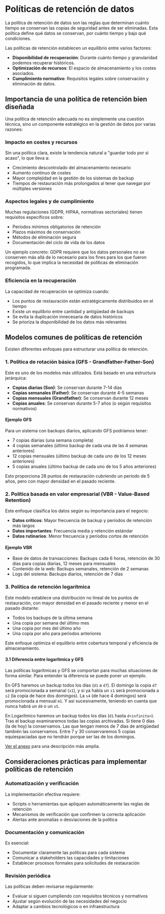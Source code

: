 # Políticas de retención de datos

La política de retención de datos son las reglas que determinan cuánto tiempo se conservan las copias de seguridad antes de ser eliminadas. Esta política define qué datos se conservan, por cuánto tiempo y bajo qué condiciones.

Las políticas de retención establecen un equilibrio entre varios factores:

-   **Disponibilidad de recuperación**: Durante cuánto tiempo y granularidad podemos recuperar históricos.
-   **Optimización de recursos**: El espacio de almacenamiento y los costes asociados.
-   **Cumplimiento normativo**: Requisitos legales sobre conservación y eliminación de datos.

## Importancia de una política de retención bien diseñada

Una política de retención adecuada no es simplemente una cuestión técnica, sino un componente estratégico en la gestión de datos por varias razones:

### Impacto en costes y recursos

Sin una política clara, existe la tendencia natural a "guardar todo por si acaso", lo que lleva a:

-   Crecimiento descontrolado del almacenamiento necesario
-   Aumento continuo de costes
-   Mayor complejidad en la gestión de los sistemas de backup
-   Tiempos de restauración más prolongados al tener que navegar por múltiples versiones

### Aspectos legales y de cumplimiento

Muchas regulaciones (GDPR, HIPAA, normativas sectoriales) tienen requisitos específicos sobre:

-   Períodos mínimos obligatorios de retención
-   Plazos máximos de conservación
-   Métodos de eliminación segura
-   Documentación del ciclo de vida de los datos

Un ejemplo concreto: GDPR requiere que los datos personales no se conserven más allá de lo necesario para los fines para los que fueron recogidos, lo que implica la necesidad de políticas de eliminación programada.

### Eficiencia en la recuperación

La capacidad de recuperación se optimiza cuando:

-   Los puntos de restauración están estratégicamente distribuidos en el tiempo
-   Existe un equilibrio entre cantidad y antigüedad de backups
-   Se evita la duplicación innecesaria de datos históricos
-   Se prioriza la disponibilidad de los datos más relevantes

## Modelos comunes de políticas de retención

Existen diferentes enfoques para estructurar una política de retención.

### 1. Política de rotación básica (GFS - Grandfather-Father-Son)

Este es uno de los modelos más utilizados. Está basado en una estructura jerárquica:

-   **Copias diarias (Son)**: Se conservan durante 7-14 días
-   **Copias semanales (Father)**: Se conservan durante 4-5 semanas
-   **Copias mensuales (Grandfather)**: Se conservan durante 12 meses
-   **Copias anuales**: Se conservan durante 5-7 años (o según requisitos normativos)

#### Ejemplo GFS

Para un sistema con backups diarios, aplicando GFS podríamos tener:

-   7 copias diarias (una semana completa)
-   4 copias semanales (último backup de cada una de las 4 semanas anteriores)
-   12 copias mensuales (último backup de cada uno de los 12 meses anteriores)
-   5 copias anuales (último backup de cada uno de los 5 años anteriores)

Esto proporciona 28 puntos de restauración cubriendo un período de 5 años, pero con mayor densidad en el pasado reciente.

### 2. Política basada en valor empresarial (VBR - Value-Based Retention)

Este enfoque clasifica los datos según su importancia para el negocio:

-   **Datos críticos**: Mayor frecuencia de backup y períodos de retención más largos
-   **Datos importantes**: Frecuencia media y retención estándar
-   **Datos rutinarios**: Menor frecuencia y períodos cortos de retención

#### Ejemplo VBR

-   Base de datos de transacciones: Backups cada 6 horas, retención de 30 días para copias diarias, 12 meses para mensuales
-   Contenido de la web: Backups semanales, retención de 2 semanas
-   Logs del sistema: Backups diarios, retención de 7 días

### 3. Política de retención logarítmica

Este modelo establece una distribución no lineal de los puntos de restauración, con mayor densidad en el pasado reciente y menor en el pasado distante:

-   Todos los backups de la última semana
-   Una copia por semana del último mes
-   Una copia por mes del último año
-   Una copia por año para períodos anteriores

Este enfoque optimiza el equilibrio entre cobertura temporal y eficiencia de almacenamiento.

#### 3.1 Diferencia entre logarítmica y GFS

Las políticas logarítmicas y GFS se comportan para muchas situaciones de forma similar. Para entender la diferencia se puede poner un ejemplo.

En GFS haremos un backup todos los días (`d1` a `d7`). El domingo la copia `d7` será promocionada a semanal (`s1`), y si ya había un `s1` será promocionada a `s2` (la copia de hace dos domingos). La `s4` (de hace 4 domingos) será promocionada a mensual `m1`. Y así sucesivamente, teniendo en cuenta que nunca habrá un `d8` o un `s5`.

En Logarítmico haremos un backup todos los días (`d1` hasta `d<infinito>`). Tras el backup examinaremos todas las copias archivadas. Si tiene 0 días (la de hoy) la conservamos. Las que tengan menos de 7 días de antigüedad también las conservamos. Entre 7 y 30 conservaremos 5 copias equiespaciadas que no tendrán porque ser las de los domingos.

[Ver el anexo](../anexos/retencion_gfs_logaritmica.md) para una descripción más amplia.

## Consideraciones prácticas para implementar políticas de retención

### Automatización y verificación

La implementación efectiva requiere:

-   Scripts o herramientas que apliquen automáticamente las reglas de retención
-   Mecanismos de verificación que confirmen la correcta aplicación
-   Alertas ante anomalías o desviaciones de la política

### Documentación y comunicación

Es esencial:

-   Documentar claramente las políticas para cada sistema
-   Comunicar a stakeholders las capacidades y limitaciones
-   Establecer procesos formales para solicitudes de restauración

### Revisión periódica

Las políticas deben revisarse regularmente:

-   Evaluar si siguen cumpliendo con requisitos técnicos y normativos
-   Ajustar según evolución de las necesidades del negocio
-   Adaptar a cambios tecnológicos o en infraestructura
